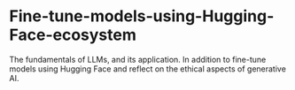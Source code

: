 # Fine-tune-models-using-Hugging-Face-ecosystem
The fundamentals of LLMs, and its application. In addition to fine-tune models using Hugging Face and reflect on the ethical aspects of generative AI.
